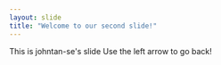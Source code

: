 ```yaml
---
layout: slide
title: "Welcome to our second slide!"
---
```

This is johntan-se's slide
Use the left arrow to go back!